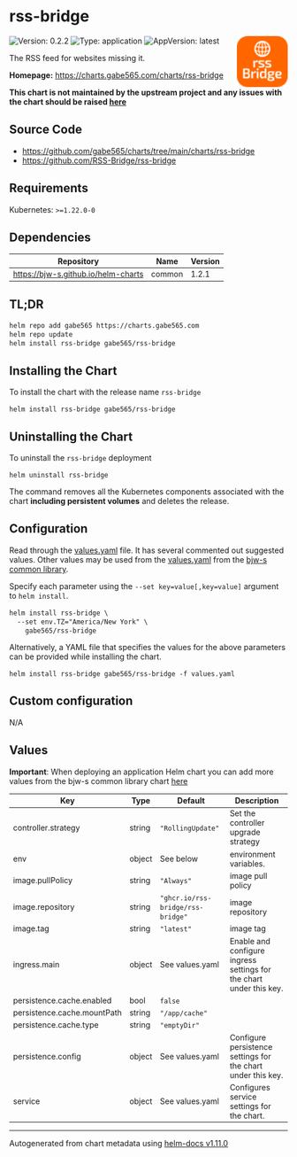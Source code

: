 # rss-bridge

<img src="https://raw.githubusercontent.com/RSS-Bridge/rss-bridge/987f42d6d44cc18e5c33441e742d15ffff6feb72/static/favicon.png" align="right" width="92" alt="rss-bridge logo" style="padding-left: 20px">

![Version: 0.2.2](https://img.shields.io/badge/Version-0.2.2-informational?style=flat-square)
![Type: application](https://img.shields.io/badge/Type-application-informational?style=flat-square)
![AppVersion: latest](https://img.shields.io/badge/AppVersion-latest-informational?style=flat-square)

The RSS feed for websites missing it.

**Homepage:** <https://charts.gabe565.com/charts/rss-bridge>

**This chart is not maintained by the upstream project and any issues with the chart should be raised [here](https://github.com/gabe565/charts/issues/new)**

## Source Code

* <https://github.com/gabe565/charts/tree/main/charts/rss-bridge>
* <https://github.com/RSS-Bridge/rss-bridge>

## Requirements

Kubernetes: `>=1.22.0-0`

## Dependencies

| Repository | Name | Version |
|------------|------|---------|
| https://bjw-s.github.io/helm-charts | common | 1.2.1 |

## TL;DR

```console
helm repo add gabe565 https://charts.gabe565.com
helm repo update
helm install rss-bridge gabe565/rss-bridge
```

## Installing the Chart

To install the chart with the release name `rss-bridge`

```console
helm install rss-bridge gabe565/rss-bridge
```

## Uninstalling the Chart

To uninstall the `rss-bridge` deployment

```console
helm uninstall rss-bridge
```

The command removes all the Kubernetes components associated with the chart **including persistent volumes** and deletes the release.

## Configuration

Read through the [values.yaml](./values.yaml) file. It has several commented out suggested values.
Other values may be used from the [values.yaml](https://github.com/bjw-s/helm-charts/tree/main/charts/library/common/values.yaml) from the [bjw-s common library](https://github.com/bjw-s/helm-charts/tree/main/charts/library/common).

Specify each parameter using the `--set key=value[,key=value]` argument to `helm install`.

```console
helm install rss-bridge \
  --set env.TZ="America/New York" \
    gabe565/rss-bridge
```

Alternatively, a YAML file that specifies the values for the above parameters can be provided while installing the chart.

```console
helm install rss-bridge gabe565/rss-bridge -f values.yaml
```

## Custom configuration

N/A

## Values

**Important**: When deploying an application Helm chart you can add more values from the bjw-s common library chart [here](https://github.com/bjw-s/helm-charts/tree/main/charts/library/common)

| Key | Type | Default | Description |
|-----|------|---------|-------------|
| controller.strategy | string | `"RollingUpdate"` | Set the controller upgrade strategy |
| env | object | See below | environment variables. |
| image.pullPolicy | string | `"Always"` | image pull policy |
| image.repository | string | `"ghcr.io/rss-bridge/rss-bridge"` | image repository |
| image.tag | string | `"latest"` | image tag |
| ingress.main | object | See values.yaml | Enable and configure ingress settings for the chart under this key. |
| persistence.cache.enabled | bool | `false` |  |
| persistence.cache.mountPath | string | `"/app/cache"` |  |
| persistence.cache.type | string | `"emptyDir"` |  |
| persistence.config | object | See values.yaml | Configure persistence settings for the chart under this key. |
| service | object | See values.yaml | Configures service settings for the chart. |

----------------------------------------------
Autogenerated from chart metadata using [helm-docs v1.11.0](https://github.com/norwoodj/helm-docs/releases/v1.11.0)
